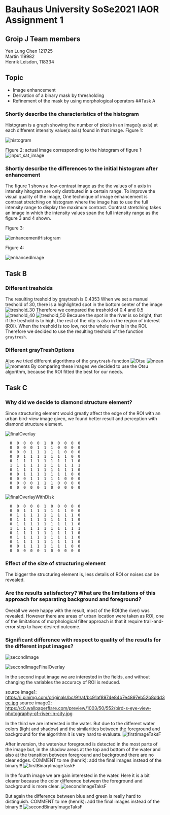 # Bauhaus University SoSe2021 IAOR Assignment 1
## Groip J Team members
Yen Lung Chen 121725 </br>
Martin 119982</br>
Henrik Leisdon, 118334</br>
## Topic
* Image enhancement
* Derivation of a binary mask by thresholding
* Refinement of the mask by using morphological operators
##Task A

### Shortly describe the characteristics of the histogram
Histogram is a graph showing the number of pixels in an image(y axis) at each different intensity value(x axis) found in that image.
Figure 1:

![histogram](https://user-images.githubusercontent.com/39960241/115700026-8fd49f00-a366-11eb-9840-db4ae003fcbe.jpg)

Figure 2: actual image corresponding to the histogram of figure 1:
![input_sat_image](https://user-images.githubusercontent.com/39960241/115700910-80098a80-a367-11eb-8cc2-1180358b52ca.jpg)

### Shortly describe the differences to the initial histogram after enhancement
The figure 1 shows a low-contrast image as the the values of x axis in intensity hitogram are only distrbuted in a certain range. To improve the visual quality of the image, One technique of image enhancement is contrast stretching on histogram where the image has to use the full intensity range to display the maximum contrast. Contrast stretching takes an image in which the intensity values span the full intensity range as the figure 3 and 4 shown. 

Figure 3:

![enhancementHistogram](https://user-images.githubusercontent.com/39960241/115701181-cfe85180-a367-11eb-8f5d-32471cbe1fcb.jpg)

Figure 4:

![enhancedImage](https://user-images.githubusercontent.com/39960241/115701343-fc03d280-a367-11eb-9595-d579483f65f2.jpg)

## Task B

### Different tresholds
The resulting treshold by graytresh is 0.4353
When we set a manuel treshold of 30, there is a highlighted spot in the bottom center of the image
![treshold_30](https://github.com/henrik-leisdon/buw_IAOR/blob/20cfede4e657713343a9bfb117d0e4f9333fcb0b/img/treshold_0_30.jpg)
Therefore we compared the treshold of 0.4 and 0.5 
![treshold_40](https://github.com/henrik-leisdon/buw_IAOR/blob/20cfede4e657713343a9bfb117d0e4f9333fcb0b/img/treshold_0_40.jpg)
![treshold_50](https://github.com/henrik-leisdon/buw_IAOR/blob/20cfede4e657713343a9bfb117d0e4f9333fcb0b/img/treshold_0_50.jpg)
Because the  spot in the river is so bright, that if the treshold is to high, the rest of the city is also in the region of interest (ROI). When the treshold is too low, not the whole river is in the ROI. Therefore we decided to use the resulting treshold of the function `graytresh`.

### Different grayTreshOptions
Also we tried different algorithms of the `graytresh`-function
![Otsu](https://github.com/henrik-leisdon/buw_IAOR/blob/20cfede4e657713343a9bfb117d0e4f9333fcb0b/img/Otsu.jpg)
![mean](https://github.com/henrik-leisdon/buw_IAOR/blob/20cfede4e657713343a9bfb117d0e4f9333fcb0b/img/mean.jpg)
![moments](https://github.com/henrik-leisdon/buw_IAOR/blob/20cfede4e657713343a9bfb117d0e4f9333fcb0b/img/moments.jpg)
By comparing these images we decided to use the Otsu algorithm, because the ROI fitted the best for our needs.

## Task C
### Why did we decide to diamond structure element?
Since structuring element would greatly affect the edge of the ROI with an urban bird-view image given, we found better result and perception with diamond structure element. 

![finalOverlay](https://user-images.githubusercontent.com/39960241/116009590-ce927f80-a61a-11eb-9028-e06dfe1ae124.jpg)

```
  0  0  0  0  0  1  0  0  0  0  0
  0  0  0  0  1  1  1  0  0  0  0
  0  0  0  1  1  1  1  1  0  0  0
  0  0  1  1  1  1  1  1  1  0  0
  0  1  1  1  1  1  1  1  1  1  0
  1  1  1  1  1  1  1  1  1  1  1
  0  1  1  1  1  1  1  1  1  1  0
  0  0  1  1  1  1  1  1  1  0  0
  0  0  0  1  1  1  1  1  0  0  0
  0  0  0  0  1  1  1  0  0  0  0
  0  0  0  0  0  1  0  0  0  0  0
```
![finalOverlayWithDisk](https://user-images.githubusercontent.com/39960241/116009695-64c6a580-a61b-11eb-9be3-569aa6ba2380.jpg)

```
  0  0  0  0  0  1  0  0  0  0  0
  0  0  1  1  1  1  1  1  1  0  0
  0  1  1  1  1  1  1  1  1  1  0
  0  1  1  1  1  1  1  1  1  1  0
  0  1  1  1  1  1  1  1  1  1  0
  1  1  1  1  1  1  1  1  1  1  1
  0  1  1  1  1  1  1  1  1  1  0
  0  1  1  1  1  1  1  1  1  1  0
  0  1  1  1  1  1  1  1  1  1  0
  0  0  1  1  1  1  1  1  1  0  0
  0  0  0  0  0  1  0  0  0  0  0
```

### Effect of the size of structuring element
The bigger the structuring element is, less details of ROI or noises can be revealed.
### Are the results satisfactory? What are the limitations of this approach for separating background and foreground?
Overall we were happy with the result, most of the ROI(the river) was revealed. However there are areas of urban location were taken as ROI, one of the limitations of morphological filter approach is that it require trail-and-error step to have desired outcome.

### Significant difference with respect to quality of the results for the different input images?

![secondImage](https://user-images.githubusercontent.com/39960241/116010437-35199c80-a61f-11eb-922e-cfca10c05c15.jpg)

![secondImageFinalOverlay](https://user-images.githubusercontent.com/39960241/116010439-3ea30480-a61f-11eb-9d0a-b8f8b5fba088.jpg)

In the second input image we are interested in the fields, and without changing the variables the accuracy of ROI is reduced.


source image1: https://i.pinimg.com/originals/bc/91/af/bc91af8974e84b7e4897eb52b8ddd3ec.jpg
source image2: https://c0.wallpaperflare.com/preview/1003/50/552/bird-s-eye-view-photography-of-river-in-city.jpg

In the third we are interested in the water.
But due to the different water colors (light and shadow) and the similarities between the foreground and background for the algorithm it is very hard to evaluate. 
![firstImageTaksF](https://github.com/henrik-leisdon/buw_IAOR/blob/16818f5c02d2ae1437aa297a53f92b9d8e40f480/image1.jpg)

After inversion, the water/our foreground is detected in the most parts of the image but, in the shadow areas at the top and bottom of the water and also at the transition between foreground and background there are no clear edges.
COMMENT to me (henrik): add the final images instead of the binary!!! 
![firstBinaryImageTaskF](https://github.com/henrik-leisdon/buw_IAOR/blob/1a9f21298784d6280b35f371c82a19012811065e/img/outImage3.jpg) 

In the fourth image we are gain interested in the water.
Here it is a bit clearer because the color difference between the foreground and background is more clear.
![secondImageTaksF](https://github.com/henrik-leisdon/buw_IAOR/blob/16818f5c02d2ae1437aa297a53f92b9d8e40f480/image2.jpg)

But again the difference between blue and green is really hard to distinguish.
COMMENT to me (henrik): add the final images instead of the binary!!! 
![secondBinaryImageTaksF](https://github.com/henrik-leisdon/buw_IAOR/blob/1a9f21298784d6280b35f371c82a19012811065e/img/outImage4.jpg)

